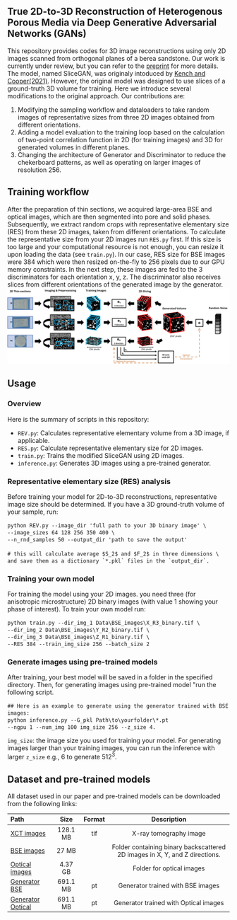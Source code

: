## True 2D-to-3D Reconstruction of Heterogenous Porous Media via Deep Generative Adversarial Networks (GANs)
 This repository provides codes for 3D image reconstructions using only 2D images scanned from orthogonal planes of a berea sandstone. Our work is currently under review, but you can refer to the [preprint](https://doi.org/10.22541/essoar.170965049.96322870/v1) for more details. The model, named SliceGAN, was originaly intoduced by [Kench and Cooper(2021)](https://github.com/stke9/SliceGAN). However, the original model was designed to use slices of a ground-truth 3D volume for training. Here we introduce several modifications to the original approach. Our contributions are:
 1) Modifying the sampling workflow and dataloaders to take random images of representative sizes from three 2D images obtained from different orientations.
 2) Adding a model evaluation to the training loop based on the calculation of two-point correlation function in 2D (for training images) and 3D for generated volumes in different planes.
 3) Changing the architecture of Generator and Discriminator to reduce the chekerboard patterns, as well as operating on larger images of resolution 256.

 ## Training workflow
 After the preparation of thin sections, we acquired large-area BSE and optical images, which are then segmented into pore and solid phases. Subsequently, we extract random crops with representative elementary size (RES) from these 2D images, taken from different orientations. To calculate the representative size from your 2D images run `RES.py` first. If this size is too large and your computational resource is not enough, you can resize it upon loading the data (see `train.py`). In our case, RES size for BSE images were 384 which were then resized on-the-fly to 256 pixels due to our GPU memory constraints. In the next step, these images are fed to the 3 discriminators for each orientation x, y, z. The discriminator also receives slices from different orientations of the generated image by the generator.
 ![](Fig1_Workflow.jpg)

 ## Usage
 ### Overview
Here is the summary of scripts in this repository:
- ``REV.py``: Calculates representative elementary volume from a 3D image, if applicable.
- ``RES.py``: Calculate representative elementary size for 2D images.
- ``train.py``: Trains the modified SliceGAN using 2D images.
- ``inference.py``: Generates 3D images using a pre-trained generator.

 ### Representative elementary size (RES) analysis
 Before training your model for 2D-to-3D reconstructions, representative image size should be determined. If you have a 3D ground-truth volume of your sample, run:
```
python REV.py --image_dir 'full path to your 3D binary image' \
--image_sizes 64 128 256 350 400 \
--n_rnd_samples 50 --output_dir 'path to save the output'

# this will calculate average $S_2$ and $F_2$ in three dimensions \
and save them as a dictionary `*.pkl` files in the `output_dir`.
```
### Training your own model
 For training the model using your 2D images. you need three (for anisotropic microstructure) 2D binary images (with value 1 showing your phase of interest). To train your own model run:
 ```
 python train.py --dir_img_1 Data\BSE_images\X_R3_binary.tif \
 --dir_img_2 Data\BSE_images\Y_R2_binary.tif \
 --dir_img_3 Data\BSE_images\Z_R1_binary.tif \
 --RES 384 --train_img_size 256 --batch_size 2

 ```
### Generate images using pre-trained models
 After training, your best model will be saved in a folder in the specified directory. Then, for generating images using pre-trained model "run the following script.
 ```
 ## Here is an example to generate using the generator trained with BSE images:
 python inference.py --G_pkl Path\to\yourfolder\*.pt
 --ngpu 1 --num_img 100 img_size 256 --z_size 4.

 ``` 
 `img_size`: the image size you used for training your model. For generating images larger than your training images, you can run the inference with larger `z_size` e.g., 6 to generate $512^3$.

 ## Dataset and pre-trained models
 All dataset used in our paper and pre-trained models can be downloaded from the following links:

| Path | Size | Format | Description |
| :--- | :--: | :----: | :---------: |
| [XCT images](https://drive.google.com/file/d/1cX8SISCeEQCeTIddzLySBwAL8IXRkZXC/view?usp=drive_link) | 128.1 MB | tif | X-ray tomography image
| [BSE images](https://drive.google.com/drive/folders/1lHXqiq627X1z7EJTagvoYkqjXUdV-a9r?usp=drive_link) | 27 MB | | Folder containing binary backscattered 2D images in X, Y, and Z directions.
| [Optical images](https://drive.google.com/drive/folders/198PSDMM1vjrd0lANq43euVwHINft96Hp?usp=drive_link) | 4.37 GB | | Folder for optical images
| [Generator BSE](https://drive.google.com/file/d/1Eve0lMVXUOmQpqGzZG4bK-xkK3du-ttY/view?usp=drive_link) | 691.1 MB | pt | Generator trained with BSE images
| [Generator Optical](https://drive.google.com/file/d/1TiusyUWFmz6lb_NrNtxlUpngRvqO1lSQ/view?usp=drive_link) | 691.1 MB | pt | Generator trained with Optical images




 

 